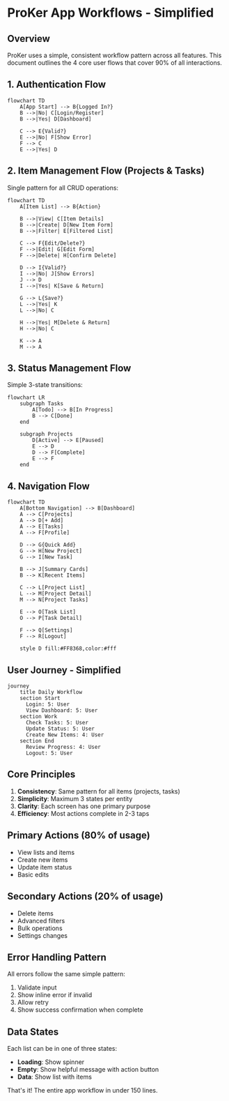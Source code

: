 # ProKer App Workflows - Simplified

## Overview
ProKer uses a simple, consistent workflow pattern across all features. This document outlines the 4 core user flows that cover 90% of all interactions.

## 1. Authentication Flow

```mermaid
flowchart TD
    A[App Start] --> B{Logged In?}
    B -->|No| C[Login/Register]
    B -->|Yes| D[Dashboard]
    
    C --> E{Valid?}
    E -->|No| F[Show Error]
    F --> C
    E -->|Yes| D
```

## 2. Item Management Flow (Projects & Tasks)

Single pattern for all CRUD operations:

```mermaid
flowchart TD
    A[Item List] --> B{Action}
    
    B -->|View| C[Item Details]
    B -->|Create| D[New Item Form]
    B -->|Filter| E[Filtered List]
    
    C --> F{Edit/Delete?}
    F -->|Edit| G[Edit Form]
    F -->|Delete| H[Confirm Delete]
    
    D --> I{Valid?}
    I -->|No| J[Show Errors]
    J --> D
    I -->|Yes| K[Save & Return]
    
    G --> L{Save?}
    L -->|Yes| K
    L -->|No| C
    
    H -->|Yes| M[Delete & Return]
    H -->|No| C
    
    K --> A
    M --> A
```

## 3. Status Management Flow

Simple 3-state transitions:

```mermaid
flowchart LR
    subgraph Tasks
        A[Todo] --> B[In Progress]
        B --> C[Done]
    end
    
    subgraph Projects
        D[Active] --> E[Paused]
        E --> D
        D --> F[Complete]
        E --> F
    end
```

## 4. Navigation Flow

```mermaid
flowchart TD
    A[Bottom Navigation] --> B[Dashboard]
    A --> C[Projects]
    A --> D[+ Add]
    A --> E[Tasks]
    A --> F[Profile]
    
    D --> G{Quick Add}
    G --> H[New Project]
    G --> I[New Task]
    
    B --> J[Summary Cards]
    B --> K[Recent Items]
    
    C --> L[Project List]
    L --> M[Project Detail]
    M --> N[Project Tasks]
    
    E --> O[Task List]
    O --> P[Task Detail]
    
    F --> Q[Settings]
    F --> R[Logout]
    
    style D fill:#FF8368,color:#fff
```

## User Journey - Simplified

```mermaid
journey
    title Daily Workflow
    section Start
      Login: 5: User
      View Dashboard: 5: User
    section Work
      Check Tasks: 5: User
      Update Status: 5: User
      Create New Items: 4: User
    section End
      Review Progress: 4: User
      Logout: 5: User
```

## Core Principles

1. **Consistency**: Same pattern for all items (projects, tasks)
2. **Simplicity**: Maximum 3 states per entity
3. **Clarity**: Each screen has one primary purpose
4. **Efficiency**: Most actions complete in 2-3 taps

## Primary Actions (80% of usage)

- View lists and items
- Create new items
- Update item status
- Basic edits

## Secondary Actions (20% of usage)

- Delete items
- Advanced filters
- Bulk operations
- Settings changes

## Error Handling Pattern

All errors follow the same simple pattern:

1. Validate input
2. Show inline error if invalid
3. Allow retry
4. Show success confirmation when complete

## Data States

Each list can be in one of three states:

- **Loading**: Show spinner
- **Empty**: Show helpful message with action button
- **Data**: Show list with items

That's it! The entire app workflow in under 150 lines.